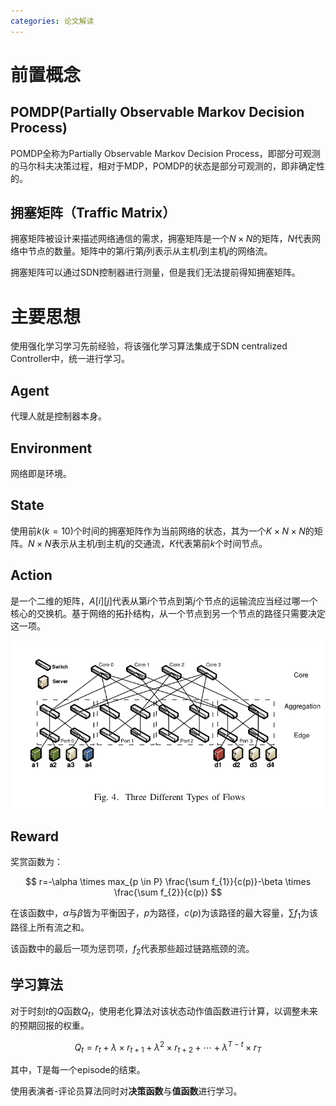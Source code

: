 ```yaml
---
categories: 论文解读
---
```


# 前置概念

## POMDP(Partially Observable Markov Decision Process)

POMDP全称为Partially Observable Markov Decision Process，即部分可观测的马尔科夫决策过程，相对于MDP，POMDP的状态是部分可观测的，即非确定性的。

## 拥塞矩阵（Traffic Matrix）

拥塞矩阵被设计来描述网络通信的需求，拥塞矩阵是一个$N \times N$的矩阵，$N$代表网络中节点的数量。矩阵中的第$i$行第$j$列表示从主机$i$到主机$j​$的网络流。

拥塞矩阵可以通过SDN控制器进行测量，但是我们无法提前得知拥塞矩阵。

# 主要思想

使用强化学习学习先前经验，将该强化学习算法集成于SDN centralized Controller中，统一进行学习。

## Agent

代理人就是控制器本身。

## Environment

网络即是环境。

## State

使用前$k(k=10)$个时间的拥塞矩阵作为当前网络的状态，其为一个$K\times N \times N$的矩阵。$N \times N$表示从主机$i$到主机$j$的交通流，$K$代表第前$k$个时间节点。

## Action

是一个二维的矩阵，$A[i][j]$代表从第$i$个节点到第$j​$个节点的运输流应当经过哪一个核心的交换机。基于网络的拓扑结构，从一个节点到另一个节点的路径只需要决定这一项。

![](../../img/topology.png)

## Reward

奖赏函数为：


$$
r=-\alpha \times max_{p \in P} \frac{\sum f_{1}}{c(p)}-\beta \times \frac{\sum f_{2}}{c(p)}
$$


在该函数中，$\alpha$与$\beta$皆为平衡因子，$p$为路径，$c(p)$为该路径的最大容量，$\sum f_{1}$为该路径上所有流之和。

该函数中的最后一项为惩罚项，$f_{2}​$代表那些超过链路瓶颈的流。

## 学习算法

对于时刻$t$的$Q$函数$Q_{t}$，使用老化算法对该状态动作值函数进行计算，以调整未来的预期回报的权重。


$$
Q_{t}=r_{t}+\lambda \times r_{t+1}+\lambda^{2} \times r_{t+2}+\cdots + \lambda^{T-t} \times r_{T}
$$


其中，T是每一个episode的结束。

使用表演者-评论员算法同时对**决策函数**与**值函数**进行学习。